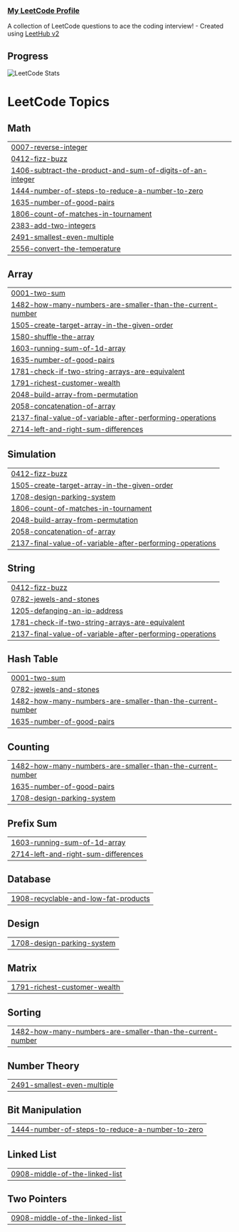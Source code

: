### [My LeetCode Profile](https://leetcode.com/g0rdonL/)
A collection of LeetCode questions to ace the coding interview! - Created using [LeetHub v2](https://github.com/arunbhardwaj/LeetHub-2.0)

## Progress
<!--START_SECTION_FLAG-->
![LeetCode Stats](https://leetcard.jacoblin.cool/g0rdonL?theme=nord&font=Ubuntu%20Mono)
<!--END_SECTION_FLAG-->

<!---LeetCode Topics Start-->
# LeetCode Topics
## Math
|  |
| ------- |
| [0007-reverse-integer](https://github.com/g0rdonL/leetcode/tree/master/0007-reverse-integer) |
| [0412-fizz-buzz](https://github.com/g0rdonL/leetcode-solutions/tree/master/0412-fizz-buzz) |
| [1406-subtract-the-product-and-sum-of-digits-of-an-integer](https://github.com/g0rdonL/leetcode-solutions/tree/master/1406-subtract-the-product-and-sum-of-digits-of-an-integer) |
| [1444-number-of-steps-to-reduce-a-number-to-zero](https://github.com/g0rdonL/leetcode-solutions/tree/master/1444-number-of-steps-to-reduce-a-number-to-zero) |
| [1635-number-of-good-pairs](https://github.com/g0rdonL/leetcode-solutions/tree/master/1635-number-of-good-pairs) |
| [1806-count-of-matches-in-tournament](https://github.com/g0rdonL/leetcode-solutions/tree/master/1806-count-of-matches-in-tournament) |
| [2383-add-two-integers](https://github.com/g0rdonL/leetcode/tree/master/2383-add-two-integers) |
| [2491-smallest-even-multiple](https://github.com/g0rdonL/leetcode-solutions/tree/master/2491-smallest-even-multiple) |
| [2556-convert-the-temperature](https://github.com/g0rdonL/leetcode-solutions/tree/master/2556-convert-the-temperature) |
## Array
|  |
| ------- |
| [0001-two-sum](https://github.com/g0rdonL/leetcode-solutions/tree/master/0001-two-sum) |
| [1482-how-many-numbers-are-smaller-than-the-current-number](https://github.com/g0rdonL/leetcode-solutions/tree/master/1482-how-many-numbers-are-smaller-than-the-current-number) |
| [1505-create-target-array-in-the-given-order](https://github.com/g0rdonL/leetcode-solutions/tree/master/1505-create-target-array-in-the-given-order) |
| [1580-shuffle-the-array](https://github.com/g0rdonL/leetcode-solutions/tree/master/1580-shuffle-the-array) |
| [1603-running-sum-of-1d-array](https://github.com/g0rdonL/leetcode-solutions/tree/master/1603-running-sum-of-1d-array) |
| [1635-number-of-good-pairs](https://github.com/g0rdonL/leetcode-solutions/tree/master/1635-number-of-good-pairs) |
| [1781-check-if-two-string-arrays-are-equivalent](https://github.com/g0rdonL/leetcode-solutions/tree/master/1781-check-if-two-string-arrays-are-equivalent) |
| [1791-richest-customer-wealth](https://github.com/g0rdonL/leetcode-solutions/tree/master/1791-richest-customer-wealth) |
| [2048-build-array-from-permutation](https://github.com/g0rdonL/leetcode-solutions/tree/master/2048-build-array-from-permutation) |
| [2058-concatenation-of-array](https://github.com/g0rdonL/leetcode-solutions/tree/master/2058-concatenation-of-array) |
| [2137-final-value-of-variable-after-performing-operations](https://github.com/g0rdonL/leetcode-solutions/tree/master/2137-final-value-of-variable-after-performing-operations) |
| [2714-left-and-right-sum-differences](https://github.com/g0rdonL/leetcode-solutions/tree/master/2714-left-and-right-sum-differences) |
## Simulation
|  |
| ------- |
| [0412-fizz-buzz](https://github.com/g0rdonL/leetcode-solutions/tree/master/0412-fizz-buzz) |
| [1505-create-target-array-in-the-given-order](https://github.com/g0rdonL/leetcode-solutions/tree/master/1505-create-target-array-in-the-given-order) |
| [1708-design-parking-system](https://github.com/g0rdonL/leetcode-solutions/tree/master/1708-design-parking-system) |
| [1806-count-of-matches-in-tournament](https://github.com/g0rdonL/leetcode-solutions/tree/master/1806-count-of-matches-in-tournament) |
| [2048-build-array-from-permutation](https://github.com/g0rdonL/leetcode-solutions/tree/master/2048-build-array-from-permutation) |
| [2058-concatenation-of-array](https://github.com/g0rdonL/leetcode-solutions/tree/master/2058-concatenation-of-array) |
| [2137-final-value-of-variable-after-performing-operations](https://github.com/g0rdonL/leetcode-solutions/tree/master/2137-final-value-of-variable-after-performing-operations) |
## String
|  |
| ------- |
| [0412-fizz-buzz](https://github.com/g0rdonL/leetcode-solutions/tree/master/0412-fizz-buzz) |
| [0782-jewels-and-stones](https://github.com/g0rdonL/leetcode-solutions/tree/master/0782-jewels-and-stones) |
| [1205-defanging-an-ip-address](https://github.com/g0rdonL/leetcode-solutions/tree/master/1205-defanging-an-ip-address) |
| [1781-check-if-two-string-arrays-are-equivalent](https://github.com/g0rdonL/leetcode-solutions/tree/master/1781-check-if-two-string-arrays-are-equivalent) |
| [2137-final-value-of-variable-after-performing-operations](https://github.com/g0rdonL/leetcode-solutions/tree/master/2137-final-value-of-variable-after-performing-operations) |
## Hash Table
|  |
| ------- |
| [0001-two-sum](https://github.com/g0rdonL/leetcode-solutions/tree/master/0001-two-sum) |
| [0782-jewels-and-stones](https://github.com/g0rdonL/leetcode-solutions/tree/master/0782-jewels-and-stones) |
| [1482-how-many-numbers-are-smaller-than-the-current-number](https://github.com/g0rdonL/leetcode-solutions/tree/master/1482-how-many-numbers-are-smaller-than-the-current-number) |
| [1635-number-of-good-pairs](https://github.com/g0rdonL/leetcode-solutions/tree/master/1635-number-of-good-pairs) |
## Counting
|  |
| ------- |
| [1482-how-many-numbers-are-smaller-than-the-current-number](https://github.com/g0rdonL/leetcode-solutions/tree/master/1482-how-many-numbers-are-smaller-than-the-current-number) |
| [1635-number-of-good-pairs](https://github.com/g0rdonL/leetcode-solutions/tree/master/1635-number-of-good-pairs) |
| [1708-design-parking-system](https://github.com/g0rdonL/leetcode-solutions/tree/master/1708-design-parking-system) |
## Prefix Sum
|  |
| ------- |
| [1603-running-sum-of-1d-array](https://github.com/g0rdonL/leetcode-solutions/tree/master/1603-running-sum-of-1d-array) |
| [2714-left-and-right-sum-differences](https://github.com/g0rdonL/leetcode-solutions/tree/master/2714-left-and-right-sum-differences) |
## Database
|  |
| ------- |
| [1908-recyclable-and-low-fat-products](https://github.com/g0rdonL/leetcode-solutions/tree/master/1908-recyclable-and-low-fat-products) |
## Design
|  |
| ------- |
| [1708-design-parking-system](https://github.com/g0rdonL/leetcode-solutions/tree/master/1708-design-parking-system) |
## Matrix
|  |
| ------- |
| [1791-richest-customer-wealth](https://github.com/g0rdonL/leetcode-solutions/tree/master/1791-richest-customer-wealth) |
## Sorting
|  |
| ------- |
| [1482-how-many-numbers-are-smaller-than-the-current-number](https://github.com/g0rdonL/leetcode-solutions/tree/master/1482-how-many-numbers-are-smaller-than-the-current-number) |
## Number Theory
|  |
| ------- |
| [2491-smallest-even-multiple](https://github.com/g0rdonL/leetcode-solutions/tree/master/2491-smallest-even-multiple) |
## Bit Manipulation
|  |
| ------- |
| [1444-number-of-steps-to-reduce-a-number-to-zero](https://github.com/g0rdonL/leetcode-solutions/tree/master/1444-number-of-steps-to-reduce-a-number-to-zero) |
## Linked List
|  |
| ------- |
| [0908-middle-of-the-linked-list](https://github.com/g0rdonL/leetcode-solutions/tree/master/0908-middle-of-the-linked-list) |
## Two Pointers
|  |
| ------- |
| [0908-middle-of-the-linked-list](https://github.com/g0rdonL/leetcode-solutions/tree/master/0908-middle-of-the-linked-list) |
<!---LeetCode Topics End-->
